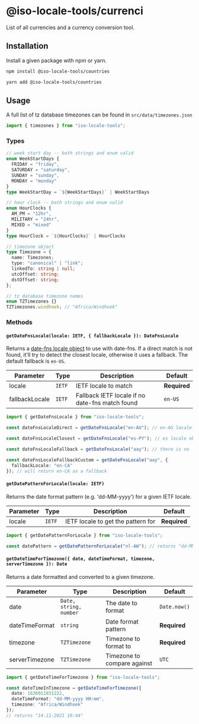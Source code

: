 # @iso-locale-tools/currenci

List of all currencies and a currency conversion tool.

## Installation

Install a given package with npm or yarn.

```bash
npm install @iso-locale-tools/countries

yarn add @iso-locale-tools/countries
```

## Usage

A full list of tz database timezones can be found in `src/data/timezones.json`

```ts
import { timezones } from "iso-locale-tools";
```

### Types

```ts
// week start day -- both strings and enum valid
enum WeekStartDays {
  FRIDAY = "friday",
  SATURDAY = "saturday",
  SUNDAY = "sunday",
  MONDAY = "monday"
}
type WeekStartDay = `${WeekStartDays}` | WeekStartDays

// hour clock -- both strings and enum valid
enum HourClocks {
  AM_PM = "12hr",
  MILITARY = "24hr",
  MIXED = "mixed"
}
type HourClock = `${HourClocks}` | HourClocks

// timezone object
type Timezone = {
  name: Timezones;
  type: "canonical" | "link";
  linkedTo: string | null;
  utcOffset: string;
  dstOffset: string;
};

// tz database timezone names
enum TZTimezones {}
TZTimezones.windhoek; // "Africa/Windhoek"
```

### Methods

#### `getDateFnsLocale(locale: IETF, { fallbackLocale }): DateFnsLocale`

Returns a [date-fns locale object](https://date-fns.org/v2.25.0/docs/Locale) to use with date-fns. If a direct match is not found, it'll try to detect the closest locale, otherwise it uses a fallback. The default fallback is `en-US`.

| Parameter      | Type   | Description                                     | Default      |
| -------------- | ------ | ----------------------------------------------- | ------------ |
| locale         | `IETF` | IETF locale to match                            | **Required** |
| fallbackLocale | `IETF` | Fallback IETF locale if no date-fns match found | `en-US`      |

```ts
import { getDateFnsLocale } from "iso-locale-tools";

const dateFnsLocaleDirect = getDateFnsLocale("en-AU"); // en-AU locale object

const dateFnsLocaleClosest = getDateFnsLocale("es-PY"); // es locale object (no es-PY date-fns locale object)

const dateFnsLocaleFallback = getDateFnsLocale("aay"); // there is no 'aay' locale or a closest match, so this will returns en-US locale object as a fallback

const dateFnsLocaleFallbackCustom = getDateFnsLocale("aay", {
  fallbackLocale: "en-CA"
}); // will return en-CA as a fallback
```

#### `getDatePatternForLocale(locale: IETF)`

Returns the date format pattern (e.g. 'dd-MM-yyyy') for a given IETF locale.

| Parameter | Type   | Description                        | Default      |
| --------- | ------ | ---------------------------------- | ------------ |
| locale    | `IETF` | IETF locale to get the pattern for | **Required** |

```ts
import { getDatePatternForLocale } from "iso-locale-tools";

const datePattern = getDatePatternForLocale("nl-AW"); // returns "dd-MM-yyyy"
```

#### `getDateTimeForTimezone({ date, dateTimeFormat, timezone, serverTimezone }): Date`

Returns a date formatted and converted to a given timezone.

| Parameter      | Type                   | Description                 | Default      |
| -------------- | ---------------------- | --------------------------- | ------------ |
| date           | `Date, string, number` | The date to format          | `Date.now()` |
| dateTimeFormat | `string`               | Date format pattern         | **Required** |
| timezone       | `TZTimezone`           | Timezone to format to       | **Required** |
| serverTimezone | `TZTimezone`           | Timezone to compare against | `UTC`        |

```ts
import { getDateTimeForTimezone } from "iso-locale-tools";

const dateTimeInTimezone = getDateTimeForTimezone({
  date: 1636911831222,
  dateTimeFormat: "dd-MM-yyyy HH:mm",
  timezone: "Africa/Windhoek"
});
// returns "14-11-2021 19:44"
```
